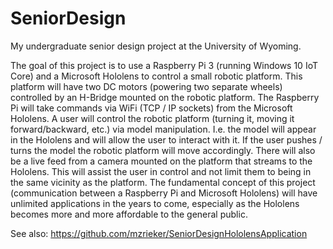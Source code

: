 # SeniorDesign
My undergraduate senior design project at the University of Wyoming.

The goal of this project is to use a Raspberry Pi 3 (running Windows 10 IoT Core) and a Microsoft Hololens to control a small robotic platform. This platform will have two DC motors (powering two separate wheels) controlled by an H-Bridge mounted on the robotic platform. The Raspberry Pi will take commands via WiFi (TCP / IP sockets) from the Microsoft Hololens. A user will control the robotic platform (turning it, moving it forward/backward, etc.) via model manipulation. I.e. the model will appear in the Hololens and will allow the user to interact with it. If the user pushes / turns the model the robotic platform will move accordingly. There will also be a live feed from a camera mounted on the platform that streams to the Hololens. This will assist the user in control and not limit them to being in the same vicinity as the platform. The fundamental concept of this project (communication between a Raspberry Pi and Microsoft Hololens) will have unlimited applications in the years to come, especially as the Hololens becomes more and more affordable to the general public. 

See also: https://github.com/mzrieker/SeniorDesignHololensApplication
